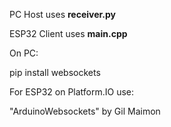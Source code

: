 PC Host uses **receiver.py**

ESP32 Client uses **main.cpp**


On PC:

pip install websockets 

For ESP32 on Platform.IO use:

"ArduinoWebsockets" by Gil Maimon

